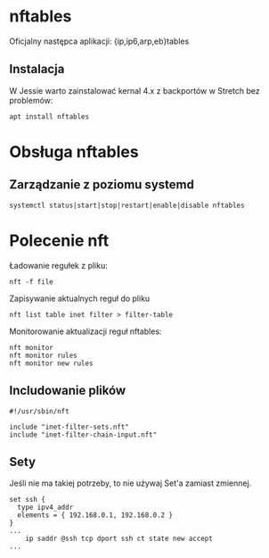 
# nftables
Oficjalny następca aplikacji: {ip,ip6,arp,eb}tables

## Instalacja
W Jessie warto zainstalować kernal 4.x z backportów w Stretch bez problemów:
```
apt install nftables
```
# Obsługa nftables

## Zarządzanie z poziomu systemd
```
systemctl status|start|stop|restart|enable|disable nftables
```

# Polecenie nft
Ładowanie regułek z pliku:
```
nft -f file
```
Zapisywanie aktualnych reguł do pliku
```
nft list table inet filter > filter-table
```
Monitorowanie aktualizacji reguł nftables:
```
nft monitor
nft monitor rules
nft monitor new rules
```

## Includowanie plików
```
#!/usr/sbin/nft
 
include "inet-filter-sets.nft"
include "inet-filter-chain-input.nft"
```

## Sety
Jeśli nie ma takiej potrzeby, to nie używaj Set'a zamiast zmiennej.
```
set ssh {
  type ipv4_addr
  elements = { 192.168.0.1, 192.168.0.2 }
}
...
    ip saddr @ssh tcp dport ssh ct state new accept
...
```
